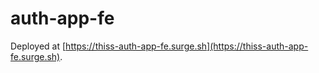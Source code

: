# auth-app-fe

Deployed at [https://thiss-auth-app-fe.surge.sh](https://thiss-auth-app-fe.surge.sh).
